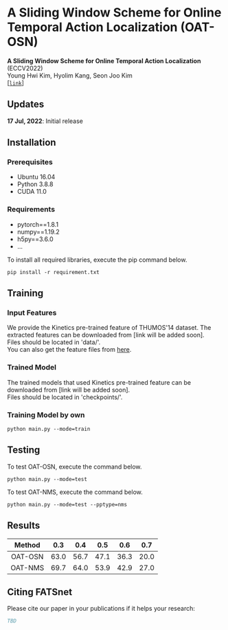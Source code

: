 # A Sliding Window Scheme for Online Temporal Action Localization (OAT-OSN)   
**A Sliding Window Scheme for Online Temporal Action Localization** (ECCV2022)   
Young Hwi Kim, Hyolim Kang, Seon Joo Kim   
[[`link`]()]   

## Updates
**17 Jul, 2022**: Initial release

## Installation

### Prerequisites
- Ubuntu 16.04  
- Python 3.8.8   
- CUDA 11.0  

### Requirements
- pytorch==1.8.1  
- numpy==1.19.2
- h5py==3.6.0
- ...

To install all required libraries, execute the pip command below.
```
pip install -r requirement.txt
```

## Training

### Input Features
We provide the Kinetics pre-trained feature of THUMOS'14 dataset.
The extracted features can be downloaded from [link will be added soon].   
Files should be located in 'data/'.  
You can also get the feature files from [here](https://github.com/wangxiang1230/OadTR).

### Trained Model
The trained models that used Kinetics pre-trained feature can be downloaded from [link will be added soon].    
Files should be located in 'checkpoints/'. 

### Training Model by own
```
python main.py --mode=train
```


## Testing
To test OAT-OSN, execute the command below.
```
python main.py --mode=test
```

To test OAT-NMS, execute the command below.
```
python main.py --mode=test --pptype=nms
```

## Results

| Method | 0.3 | 0.4 | 0.5 | 0.6 | 0.7 |
|:--------------:|:--------------:|:--------------:|:--------------:|:--------------:|:--------------:| 
| OAT-OSN | 63.0 | 56.7 | 47.1 | 36.3 | 20.0 |
| OAT-NMS | 69.7 | 64.0 | 53.9 | 42.9 | 27.0 |


## Citing FATSnet
Please cite our paper in your publications if it helps your research:

```BibTeX
TBD
```
